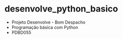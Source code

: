# desenvolve_python_basico

- Projeto Desenvolve - Bom Despacho
- Programação básica com Python
- PDBD055
